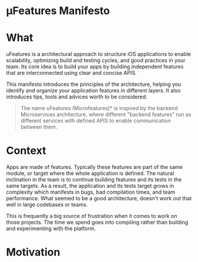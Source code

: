 # µFeatures Manifesto

# What

uFeatures is a architectural approach to structure iOS applications to enable scalability, optimizing build and testing cycles, and good practices in your team. Its core idea is to build your apps by building independent features that are interconnected using clear and concise APIS.

This manifesto introduces the principles of the architecture, helping you identify and organize your application features in different layers. It also introduces tips, tools and advices worth to be considered.

> The name uFeatures (Microfeatures)* is inspired by the backend Microservices architecture, where different "backend features" run as different services with defined APIS to enable communication between them.

# Context

Apps are made of features. Typically these features are part of the same module, or target where the whole application is defined. The natural inclination in the team is to continue building features and its tests in the same targets. As a result, the application and its tests target grows in complexity which manifests in bugs, bad compilation times, and team performance. What seemed to be a good architecture, doesn't work out that well in large codebases or teams.

This is frequently a big source of frustration when it comes to work on those projects. The time we spend goes into compiling rather than building and experimenting with the platform.

# Motivation
